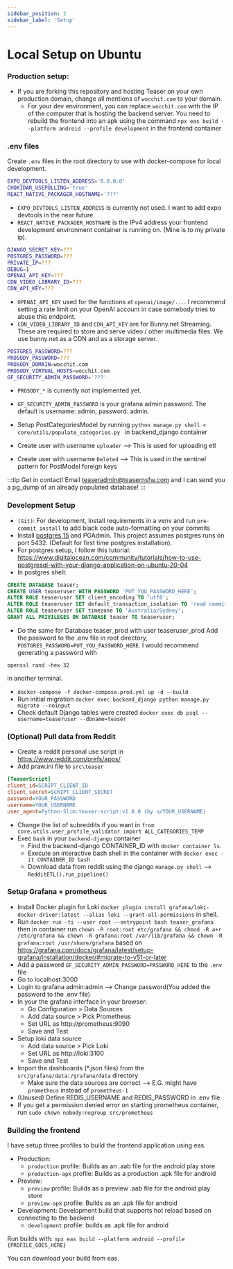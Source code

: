 ```yaml
---
sidebar_position: 2
sidebar_label: 'Setup'
---
```


# Local Setup on Ubuntu

### Production setup:

- If you are forking this repository and hosting Teaser on your own production domain, change all mentions of `wocchit.com` to your domain.
  - For your dev environment, you can replace `wocchit.com` with the IP of the computer that is hosting the backend server. You need to rebuild the frontend into an apk using the command `npx eas build --platform android --profile development` in the frontend container

### .env files
Create `.env` files in the root directory to use with docker-compose for local development.
```bash title=".frontend.env"
EXPO_DEVTOOLS_LISTEN_ADDRESS='0.0.0.0'
CHOKIDAR_USEPOLLING='true'
REACT_NATIVE_PACKAGER_HOSTNAME='???'
```

- `EXPO_DEVTOOLS_LISTEN_ADDRESS` is currently not used. I want to add expo devtools in the near future.
- `REACT_NATIVE_PACKAGER_HOSTNAME` is the IPv4 address your frontend development environment container is running on. (Mine is to my private ip).

```bash title=".backend.env"
DJANGO_SECRET_KEY=???
POSTGRES_PASSWORD=???
PRIVATE_IP=???
DEBUG=1
OPENAI_API_KEY=???
CDN_VIDEO_LIBRARY_ID=???
CDN_API_KEY=???
```
- `OPENAI_API_KEY` used for the functions at `openai/image/...`. I recommend setting a rate limit on your OpenAI account in case somebody tries to abuse this endpoint.
- `CDN_VIDEO_LIBRARY_ID` and `CDN_API_KEY` are for Bunny.net Streaming. These are required to store and serve video / other multimedia files. We use bunny.net as a CDN and as a storage server.

```bash title=".env"
POSTGRES_PASSWORD=???
PROSODY_PASSWORD=???
PROSODY_DOMAIN=wocchit.com
PROSODY_VIRTUAL_HOSTS=wocchit.com
GF_SECURITY_ADMIN_PASSWORD='???'
```

- `PROSODY_*` is currently not implemented yet.
- `GF_SECURITY_ADMIN_PASSWORD` is your grafana admin password. The default is username: admin, password: admin.

- Setup PostCategoriesModel by running `python manage.py shell < core/utils/populate_categories.py
` in backend_django container
- Create user with username `uploader` --> This is used for uploading etl
- Create user with username `Deleted` --> This is used in the sentinel pattern for PostModel foreign keys

:::tip Get in contact!
Email teaseradmin@teasernsfw.com and I can send you a pg_dump of an already populated database!
:::

### Development Setup

- `(Git)`: For development, Install requirements in a venv and run `pre-commit install` to add black code auto-formatting on your commits
- Install [postgres 15](https://www.postgresql.org/download/linux/ubuntu/) and PGAdmin. This project assumes postgres runs on port 5432. (Default  for first time postgres installation).
- For postgres setup, I follow this tutorial: https://www.digitalocean.com/community/tutorials/how-to-use-postgresql-with-your-django-application-on-ubuntu-20-04
- In postgres shell:
```sql
CREATE DATABASE teaser;
CREATE USER teaseruser WITH PASSWORD 'PUT_YOU_PASSWORD_HERE';
ALTER ROLE teaseruser SET client_encoding TO 'utf8';
ALTER ROLE teaseruser SET default_transaction_isolation TO 'read committed';
ALTER ROLE teaseruser SET timezone TO 'Australia/Sydney';
GRANT ALL PRIVILEGES ON DATABASE teaser TO teaseruser;
```
- Do the same for Database teaser_prod with user teaseruser_prod
Add the password to the .env file in root directory, `POSTGRES_PASSWORD=PUT_YOU_PASSWORD_HERE`. I would recommend generating a password with
```
openssl rand -hex 32
```
in another terminal.
- `docker-compose -f docker-compose.prod.yml up -d --build`
- Run initial migration `docker exec backend_django python manage.py migrate --noinput`
- Check default Django tables were created `docker exec db psql --username=teaseruser --dbname=teaser`

### (Optional) Pull data from Reddit

- Create a reddit personal use script in https://www.reddit.com/prefs/apps/
- Add praw.ini file to `src\teaser`
```ini
[TeaserScript]
client_id=SCRIPT_CLIENT_ID
client_secret=SCRIPT_CLIENT_SECRET
password=YOUR_PASSWORD
username=YOUR_USERNAME
user_agent=Python-Slim:teaser-script:v1.0.0 (by u/YOUR_USERNAME)
```
- Change the list of subreddits if you want in `from core.utils.user_profile_validator import ALL_CATEGORIES_TEMP`
- Exec `bash` in your `backend-django` container
  - Find the backend-django CONTAINER_ID with `docker container ls`.
  - Execute an interactive bash shell in the container with `docker exec -it CONTAINER_ID bash`
  - Download data from reddit using the django `manage.py shell` --> `RedditETL().run_pipeline()`

### Setup Grafana + prometheus
- Install Docker plugin for Loki `docker plugin install grafana/loki-docker-driver:latest --alias loki --grant-all-permissions` in shell.
- Run `docker run -ti --user root --entrypoint bash teaser_grafana` then in container run `chown -R root:root etc/grafana && chmod -R a+r /etc/grafana && chown -R grafana:root /var/lib/grafana && chown -R grafana:root /usr/share/grafana` based on https://grafana.com/docs/grafana/latest/setup-grafana/installation/docker/#migrate-to-v51-or-later
- Add a password `GF_SECURITY_ADMIN_PASSWORD=PASSWORD_HERE` to the `.env` file
- Go to localhost:3000
- Login to grafana admin:admin --> Change password(You added the password to the .env file)
- In your the grafana interface in your browser:
    - Go Configuration > Data Sources
    - Add data source > Pick Prometheus
    - Set URL as http://prometheus:9090
    - Save and Test
- Setup loki data source
    - Add data source > Pick Loki
    - Set URL as http://loki:3100
    - Save and Test
- Import the dashboards (*.json files) from the `src/grafana/data:/grafana/data` directory
  - Make sure the data sources are correct --> E.G. might have `prometheus` instead of `prometheus-1`
- (Unused) Define REDIS_USERNAME and REDIS_PASSWORD in .env file
- If you get a permission denied error on starting prometheus container, run `sudo chown nobody:nogroup src/prometheus`

### Building the frontend

I have setup three profiles to build the frontend application using eas.
- Production: 
  - `production` profile: Builds as an .aab file for the android play store
  - `production-apk` profile: Builds as a production .apk file for android
- Preview:
  - `preview` profile: Builds as a preview .aab file for the android play store
  - `preview-apk` profile: Builds as an .apk file for android
- Development: Development build that supports hot reload based on connecting to the backend
  - `development` profile: builds as .apk file for android

Run builds with:
`npx eas build --platform android --profile {PROFILE_GOES_HERE}`

You can download your build from eas.